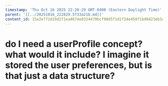 ```yaml
---
timestamp: 'Thu Oct 16 2025 22:28:29 GMT-0400 (Eastern Daylight Time)'
parent: '[[../20251016_222829.5f33a21b.md]]'
content_id: 15e2e771d19d271ea4674e8324479bcf90d5f1d1f24e458f1bd0423eb3a0c745
---
```


# do I need a userProfile concept? what would it include? I imagine it stored the user preferences, but is that just a data structure?
